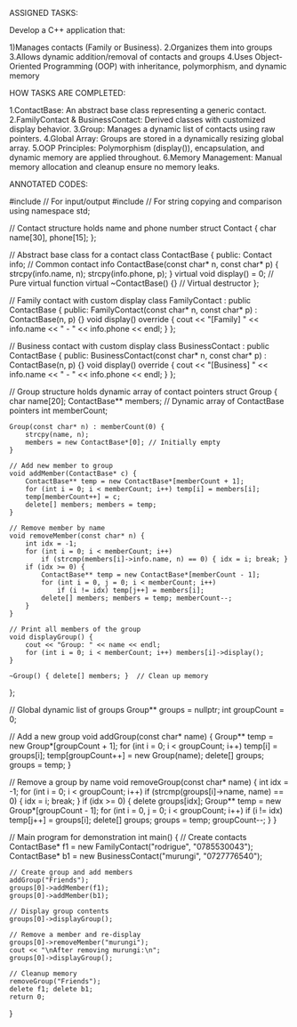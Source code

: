 ASSIGNED TASKS:

Develop a C++ application that:

1)Manages contacts (Family or Business).
2.Organizes them into groups
3.Allows dynamic addition/removal of contacts and groups
4.Uses Object-Oriented Programming (OOP) with inheritance, polymorphism, and dynamic memory

HOW TASKS ARE COMPLETED:

1.ContactBase: An abstract base class representing a generic contact.
2.FamilyContact & BusinessContact: Derived classes with customized display behavior.
3.Group: Manages a dynamic list of contacts using raw pointers.
4.Global Array: Groups are stored in a dynamically resizing global array.
5.OOP Principles: Polymorphism (display()), encapsulation, and dynamic memory are applied throughout.
6.Memory Management: Manual memory allocation and cleanup ensure no memory leaks.

ANNOTATED CODES:

#include <iostream>   // For input/output
#include <cstring>    // For string copying and comparison
using namespace std;

// Contact structure holds name and phone number
struct Contact { 
    char name[30], phone[15]; 
};

// Abstract base class for a contact
class ContactBase {
public:
    Contact info;  // Common contact info
    ContactBase(const char* n, const char* p) {
        strcpy(info.name, n); 
        strcpy(info.phone, p);
    }
    virtual void display() = 0; // Pure virtual function
    virtual ~ContactBase() {}   // Virtual destructor
};

// Family contact with custom display
class FamilyContact : public ContactBase {
public:
    FamilyContact(const char* n, const char* p) : ContactBase(n, p) {}
    void display() override {
        cout << "[Family] " << info.name << " - " << info.phone << endl;
    }
};

// Business contact with custom display
class BusinessContact : public ContactBase {
public:
    BusinessContact(const char* n, const char* p) : ContactBase(n, p) {}
    void display() override {
        cout << "[Business] " << info.name << " - " << info.phone << endl;
    }
};

// Group structure holds dynamic array of contact pointers
struct Group {
    char name[20];
    ContactBase** members;  // Dynamic array of ContactBase pointers
    int memberCount;

    Group(const char* n) : memberCount(0) {
        strcpy(name, n); 
        members = new ContactBase*[0]; // Initially empty
    }

    // Add new member to group
    void addMember(ContactBase* c) {
        ContactBase** temp = new ContactBase*[memberCount + 1];
        for (int i = 0; i < memberCount; i++) temp[i] = members[i];
        temp[memberCount++] = c;
        delete[] members; members = temp;
    }

    // Remove member by name
    void removeMember(const char* n) {
        int idx = -1;
        for (int i = 0; i < memberCount; i++)
            if (strcmp(members[i]->info.name, n) == 0) { idx = i; break; }
        if (idx >= 0) {
            ContactBase** temp = new ContactBase*[memberCount - 1];
            for (int i = 0, j = 0; i < memberCount; i++)
                if (i != idx) temp[j++] = members[i];
            delete[] members; members = temp; memberCount--;
        }
    }

    // Print all members of the group
    void displayGroup() {
        cout << "Group: " << name << endl;
        for (int i = 0; i < memberCount; i++) members[i]->display();
    }

    ~Group() { delete[] members; }  // Clean up memory
};

// Global dynamic list of groups
Group** groups = nullptr;
int groupCount = 0;

// Add a new group
void addGroup(const char* name) {
    Group** temp = new Group*[groupCount + 1];
    for (int i = 0; i < groupCount; i++) temp[i] = groups[i];
    temp[groupCount++] = new Group(name);
    delete[] groups; groups = temp;
}

// Remove a group by name
void removeGroup(const char* name) {
    int idx = -1;
    for (int i = 0; i < groupCount; i++)
        if (strcmp(groups[i]->name, name) == 0) { idx = i; break; }
    if (idx >= 0) {
        delete groups[idx];
        Group** temp = new Group*[groupCount - 1];
        for (int i = 0, j = 0; i < groupCount; i++)
            if (i != idx) temp[j++] = groups[i];
        delete[] groups; groups = temp; groupCount--;
    }
}

// Main program for demonstration
int main() {
    // Create contacts
    ContactBase* f1 = new FamilyContact("rodrigue", "0785530043");
    ContactBase* b1 = new BusinessContact("murungi", "0727776540");

    // Create group and add members
    addGroup("Friends");
    groups[0]->addMember(f1);
    groups[0]->addMember(b1);

    // Display group contents
    groups[0]->displayGroup();

    // Remove a member and re-display
    groups[0]->removeMember("murungi");
    cout << "\nAfter removing murungi:\n";
    groups[0]->displayGroup();

    // Cleanup memory
    removeGroup("Friends");
    delete f1; delete b1;
    return 0;
}
